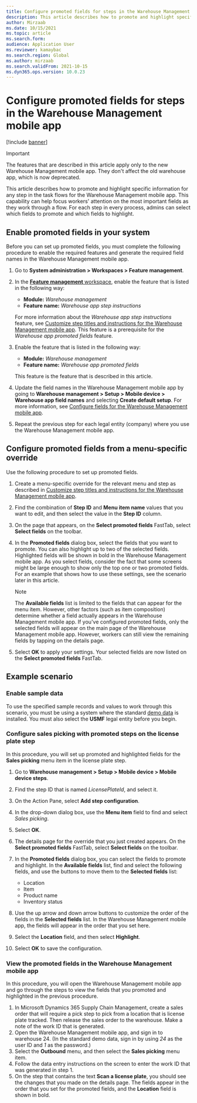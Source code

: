 ```yaml
---
title: Configure promoted fields for steps in the Warehouse Management mobile app
description: This article describes how to promote and highlight specific information for any step in the task flows for the Warehouse Management mobile app.
author: Mirzaab
ms.date: 10/15/2021
ms.topic: article
ms.search.form:
audience: Application User
ms.reviewer: kamaybac
ms.search.region: Global
ms.author: mirzaab
ms.search.validFrom: 2021-10-15
ms.dyn365.ops.version: 10.0.23
---
```


# Configure promoted fields for steps in the Warehouse Management mobile app

[!include [banner](../includes/banner.md)]

> [!IMPORTANT]
> The features that are described in this article apply only to the new Warehouse Management mobile app. They don't affect the old warehouse app, which is now deprecated.

This article describes how to promote and highlight specific information for any step in the task flows for the Warehouse Management mobile app. This capability can help focus workers' attention on the most important fields as they work through a flow. For each step in every process, admins can select which fields to promote and which fields to highlight.

## Enable promoted fields in your system

Before you can set up promoted fields, you must complete the following procedure to enable the required features and generate the required field names in the Warehouse Management mobile app.

1. Go to **System administration \> Workspaces \> Feature management**.
1. In the [**Feature management** workspace](../../fin-ops-core/fin-ops/get-started/feature-management/feature-management-overview.md), enable the feature that is listed in the following way:

    - **Module:** *Warehouse management*
    - **Feature name:** *Warehouse app step instructions*

    For more information about the *Warehouse app step instructions* feature, see [Customize step titles and instructions for the Warehouse Management mobile app](mobile-app-titles-instructions.md). This feature is a prerequisite for the *Warehouse app promoted fields* feature.

1. Enable the feature that is listed in the following way:

    - **Module:** *Warehouse management*
    - **Feature name:** *Warehouse app promoted fields*

    This feature is the feature that is described in this article.

1. Update the field names in the Warehouse Management mobile app by going to **Warehouse management \> Setup \> Mobile device \> Warehouse app field names** and selecting **Create default setup**. For more information, see [Configure fields for the Warehouse Management mobile app](configure-app-field-names-priorities-warehouse.md).
1. Repeat the previous step for each legal entity (company) where you use the Warehouse Management mobile app.

## Configure promoted fields from a menu-specific override

Use the following procedure to set up promoted fields.

1. Create a menu-specific override for the relevant menu and step as described in [Customize step titles and instructions for the Warehouse Management mobile app](mobile-app-titles-instructions.md).
1. Find the combination of **Step ID** and **Menu item name** values that you want to edit, and then select the value in the **Step ID** column.
1. On the page that appears, on the **Select promoted fields** FastTab, select **Select fields** on the toolbar.
1. In the **Promoted fields** dialog box, select the fields that you want to promote. You can also highlight up to two of the selected fields. Highlighted fields will be shown in bold in the Warehouse Management mobile app. As you select fields, consider the fact that some screens might be large enough to show only the top one or two promoted fields. For an example that shows how to use these settings, see the scenario later in this article.

    > [!NOTE]
    > The **Available fields** list is limited to the fields that can appear for the menu item. However, other factors (such as item composition) determine whether a field actually appears in the Warehouse Management mobile app. If you've configured promoted fields, only the selected fields will appear on the main page of the Warehouse Management mobile app. However, workers can still view the remaining fields by tapping on the details page.

1. Select **OK** to apply your settings. Your selected fields are now listed on the **Select promoted fields** FastTab.

## Example scenario

### Enable sample data

To use the specified sample records and values to work through this scenario, you must be using a system where the standard [demo data](../../fin-ops-core/fin-ops/get-started/demo-data.md) is installed. You must also select the **USMF** legal entity before you begin.

### Configure sales picking with promoted steps on the license plate step

In this procedure, you will set up promoted and highlighted fields for the **Sales picking** menu item in the license plate step.

1. Go to **Warehouse management \> Setup \> Mobile device \> Mobile device steps**.
1. Find the step ID that is named *LicensePlateId*, and select it.
1. On the Action Pane, select **Add step configuration**.
1. In the drop-down dialog box, use the **Menu item** field to find and select *Sales picking*.
1. Select **OK**.
1. The details page for the override that you just created appears. On the **Select promoted fields** FastTab, select **Select fields** on the toolbar.
1. In the **Promoted fields** dialog box, you can select the fields to promote and highlight. In the **Available fields** list, find and select the following fields, and use the buttons to move them to the **Selected fields** list:

    - Location
    - Item
    - Product name
    - Inventory status

1. Use the up arrow and down arrow buttons to customize the order of the fields in the **Selected fields** list. In the Warehouse Management mobile app, the fields will appear in the order that you set here.
1. Select the **Location** field, and then select **Highlight**.
1. Select **OK** to save the configuration.

### View the promoted fields in the Warehouse Management mobile app

In this procedure, you will open the Warehouse Management mobile app and go through the steps to view the fields that you promoted and highlighted in the previous procedure.

1. In Microsoft Dynamics 365 Supply Chain Management, create a sales order that will require a pick step to pick from a location that is license plate tracked. Then release the sales order to the warehouse. Make a note of the work ID that is generated.
1. Open the Warehouse Management mobile app, and sign in to warehouse 24. (In the standard demo data, sign in by using *24* as the user ID and *1* as the password.)
1. Select the **Outbound** menu, and then select the **Sales picking** menu item.
1. Follow the data entry instructions on the screen to enter the work ID that was generated in step 1.
1. On the step that contains the text **Scan a license plate**, you should see the changes that you made on the details page. The fields appear in the order that you set for the promoted fields, and the **Location** field is shown in bold.
